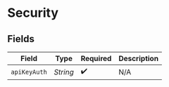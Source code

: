 # Security


## Fields

| Field              | Type               | Required           | Description        |
| ------------------ | ------------------ | ------------------ | ------------------ |
| `apiKeyAuth`       | *String*           | :heavy_check_mark: | N/A                |